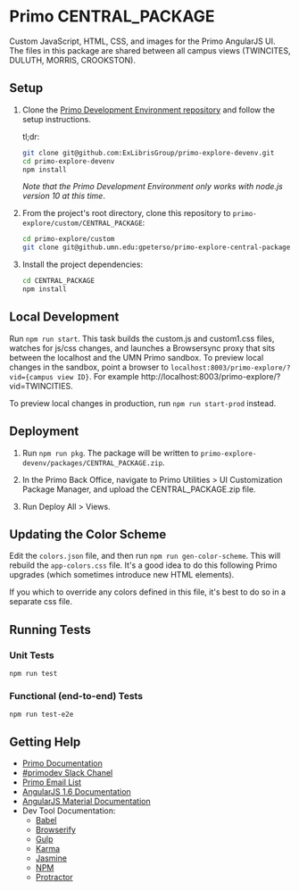 # Primo CENTRAL_PACKAGE
Custom JavaScript, HTML, CSS, and images for the Primo AngularJS UI. The files in this package are shared between all campus views (TWINCITES, DULUTH, MORRIS, CROOKSTON).

## Setup

1. Clone the [Primo Development Environment repository](https://github.com/ExLibrisGroup/primo-explore-devenv) and follow the setup instructions.

    tl;dr:

    ```bash
    git clone git@github.com:ExLibrisGroup/primo-explore-devenv.git
    cd primo-explore-devenv
    npm install
    ```

    *Note that the Primo Development Environment only works with node.js version 10 at this time*.

2. From the project's root directory, clone this repository to `primo-explore/custom/CENTRAL_PACKAGE`:

    ```bash
    cd primo-explore/custom
    git clone git@github.umn.edu:gpeterso/primo-explore-central-package.git CENTRAL_PACKAGE
    ```

3. Install the project dependencies: 

    ```bash
    cd CENTRAL_PACKAGE
    npm install
    ```

## Local Development
Run `npm run start`. This task builds the custom.js and custom1.css files, watches for js/css changes, and launches a Browsersync proxy that sits between the localhost and the UMN Primo sandbox. To preview local changes in the sandbox, point a browser to `localhost:8003/primo-explore/?vid={campus view ID}`. For example http://localhost:8003/primo-explore/?vid=TWINCITIES.

To preview local changes in production, run `npm run start-prod` instead.

## Deployment
1. Run `npm run pkg`. The package will be written to `primo-explore-devenv/packages/CENTRAL_PACKAGE.zip`. 

2. In the Primo Back Office, navigate to Primo Utilities > UI Customization Package Manager, and upload the CENTRAL_PACKAGE.zip file. 

3. Run Deploy All > Views. 

## Updating the Color Scheme
Edit the `colors.json` file, and then run `npm run gen-color-scheme`. This will rebuild the `app-colors.css` file. It's a good idea to do this following Primo upgrades (which sometimes introduce new HTML elements).

If you which to override any colors defined in this file, it's best to do so in a separate css file. 

## Running Tests

### Unit Tests
`npm run test`

### Functional (end-to-end) Tests
`npm run test-e2e`

## Getting Help
- [Primo Documentation](https://knowledge.exlibrisgroup.com/Primo/Product_Documentation)
- [#primodev Slack Chanel](https://igelu-eluna-siwg.slack.com/messages/primodev)
- [Primo Email List](https://el-una.org/about/mailing-lists/primo-email-list/)
- [AngularJS 1.6 Documentation](https://code.angularjs.org/1.6.7/docs/guide)
- [AngularJS Material Documentation](https://material.angularjs.org/latest/) 
- Dev Tool Documentation:
    - [Babel](https://babeljs.io/)
    - [Browserify](http://browserify.org/)
    - [Gulp](https://gulpjs.com/)
    - [Karma](http://karma-runner.github.io/0.12/intro/installation.html)
    - [Jasmine](https://jasmine.github.io/1.3/introduction.html)
    - [NPM](https://docs.npmjs.com/)
    - [Protractor](http://www.protractortest.org/)
